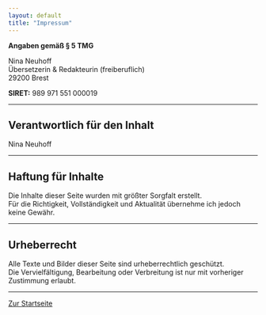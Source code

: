```yaml
---
layout: default
title: "Impressum"
---
```


**Angaben gemäß § 5 TMG**

Nina Neuhoff  
Übersetzerin & Redakteurin (freiberuflich)  
29200 Brest

**SIRET:** 989 971 551 000019

---

## Verantwortlich für den Inhalt
Nina Neuhoff

---

## Haftung für Inhalte
Die Inhalte dieser Seite wurden mit größter Sorgfalt erstellt.  
Für die Richtigkeit, Vollständigkeit und Aktualität übernehme ich jedoch keine Gewähr.

---

## Urheberrecht
Alle Texte und Bilder dieser Seite sind urheberrechtlich geschützt.  
Die Vervielfältigung, Bearbeitung oder Verbreitung ist nur mit vorheriger Zustimmung erlaubt.

---

[Zur Startseite](README.md)
